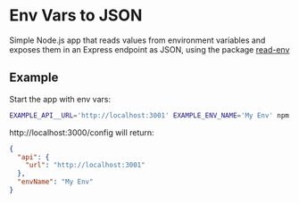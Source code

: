 # Env Vars to JSON

Simple Node.js app that reads values from environment variables and exposes them in an
Express endpoint as JSON, using the package [read-env](https://www.npmjs.com/package/read-env)

## Example

Start the app with env vars:

```bash
EXAMPLE_API__URL='http://localhost:3001' EXAMPLE_ENV_NAME='My Env' npm start
```

http://localhost:3000/config will return:

```json
{
  "api": {
    "url": "http://localhost:3001"
  },
  "envName": "My Env"
}
```
